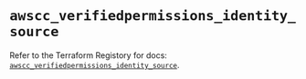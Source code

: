 # `awscc_verifiedpermissions_identity_source`

Refer to the Terraform Registory for docs: [`awscc_verifiedpermissions_identity_source`](https://registry.terraform.io/providers/hashicorp/awscc/0.70.0/docs/resources/verifiedpermissions_identity_source).
